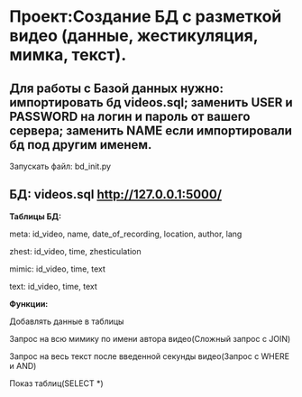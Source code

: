 Проект:Создание БД с разметкой видео (данные, жестикуляция, мимка, текст).
=====================================



Для работы с Базой данных нужно: импортировать бд videos.sql; заменить USER и PASSWORD на логин и пароль от вашего сервера; заменить NAME если импортировали бд под другим именем.
---
Запускать файл: bd_init.py

БД: videos.sql
http://127.0.0.1:5000/
---

**Таблицы БД:**

meta: id_video, name, date_of_recording, location, author, lang


zhest: id_video, time, zhesticulation


mimic: id_video, time, text


text: id_video, time, text

**Функции:**

Добавлять данные в таблицы

Запрос на всю мимику по имени автора видео(Сложный запрос с JOIN)

Запрос на весь текст после введенной секунды видео(Запрос с WHERE и AND)

Показ таблиц(SELECT *)
